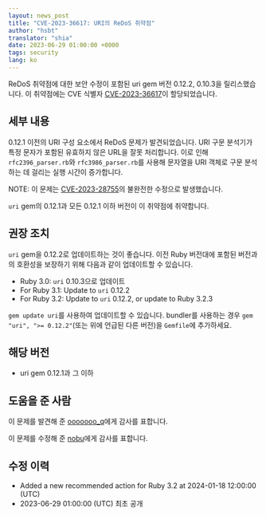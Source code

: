 ```yaml
---
layout: news_post
title: "CVE-2023-36617: URI의 ReDoS 취약점"
author: "hsbt"
translator: "shia"
date: 2023-06-29 01:00:00 +0000
tags: security
lang: ko
---
```


ReDoS 취약점에 대한 보안 수정이 포함된 uri gem 버전 0.12.2, 0.10.3을 릴리스했습니다.
이 취약점에는 CVE 식별자 [CVE-2023-36617](https://www.cve.org/CVERecord?id=CVE-2023-36617)이 할당되었습니다.

## 세부 내용

0.12.1 이전의 URI 구성 요소에서 ReDoS 문제가 발견되었습니다. URI 구문 분석기가 특정 문자가 포함된 유효하지 않은 URL을 잘못 처리합니다. 이로 인해 `rfc2396_parser.rb`와 `rfc3986_parser.rb`를 사용해 문자열을 URI 객체로 구문 분석하는 데 걸리는 실행 시간이 증가합니다.

NOTE: 이 문제는 [CVE-2023-28755](https://www.ruby-lang.org/en/news/2023/03/28/redos-in-uri-cve-2023-28755/)의 불완전한 수정으로 발생했습니다.

`uri` gem의 0.12.1과 모든 0.12.1 이하 버전이 이 취약점에 취약합니다.

## 권장 조치

`uri` gem을 0.12.2로 업데이트하는 것이 좋습니다. 이전 Ruby 버전대에 포함된 버전과의 호환성을 보장하기 위해 다음과 같이 업데이트할 수 있습니다.

* Ruby 3.0: `uri` 0.10.3으로 업데이트
* For Ruby 3.1: Update to `uri` 0.12.2
* For Ruby 3.2: Update to `uri` 0.12.2, or update to Ruby 3.2.3

`gem update uri`를 사용하여 업데이트할 수 있습니다. bundler를 사용하는 경우 `gem "uri", ">= 0.12.2"`(또는 위에 언급된 다른 버전)을 `Gemfile`에 추가하세요.

## 해당 버전

* uri gem 0.12.1과 그 이하

## 도움을 준 사람

이 문제를 발견해 준 [ooooooo_q](https://hackerone.com/ooooooo_q)에게 감사를 표합니다.

이 문제를 수정해 준 [nobu](https://github.com/nobu)에게 감사를 표합니다.

## 수정 이력

* Added a new recommended action for Ruby 3.2 at 2024-01-18 12:00:00 (UTC)
* 2023-06-29 01:00:00 (UTC) 최초 공개
